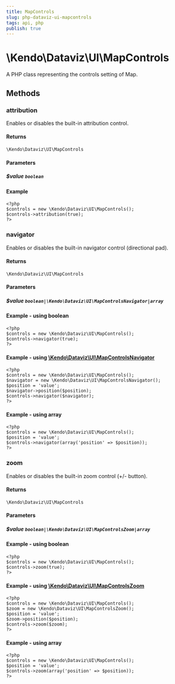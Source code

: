 ```yaml
---
title: MapControls
slug: php-dataviz-ui-mapcontrols
tags: api, php
publish: true
---
```


# \Kendo\Dataviz\UI\MapControls

A PHP class representing the controls setting of Map.


## Methods

### attribution
Enables or disables the built-in attribution control.

#### Returns
`\Kendo\Dataviz\UI\MapControls`

#### Parameters

##### $value `boolean`



#### Example 
    <?php
    $controls = new \Kendo\Dataviz\UI\MapControls();
    $controls->attribution(true);
    ?>

### navigator

Enables or disables the built-in navigator control (directional pad).

#### Returns
`\Kendo\Dataviz\UI\MapControls`

#### Parameters

##### $value `boolean|\Kendo\Dataviz\UI\MapControlsNavigator|array`




#### Example  - using boolean
    <?php
    $controls = new \Kendo\Dataviz\UI\MapControls();
    $controls->navigator(true);
    ?>


#### Example - using [\Kendo\Dataviz\UI\MapControlsNavigator](/api/wrappers/php/Kendo/Dataviz/UI/MapControlsNavigator)
    <?php
    $controls = new \Kendo\Dataviz\UI\MapControls();
    $navigator = new \Kendo\Dataviz\UI\MapControlsNavigator();
    $position = 'value';
    $navigator->position($position);
    $controls->navigator($navigator);
    ?>

#### Example - using array

    <?php
    $controls = new \Kendo\Dataviz\UI\MapControls();
    $position = 'value';
    $controls->navigator(array('position' => $position));
    ?>

### zoom

Enables or disables the built-in zoom control (+/- button).

#### Returns
`\Kendo\Dataviz\UI\MapControls`

#### Parameters

##### $value `boolean|\Kendo\Dataviz\UI\MapControlsZoom|array`




#### Example  - using boolean
    <?php
    $controls = new \Kendo\Dataviz\UI\MapControls();
    $controls->zoom(true);
    ?>


#### Example - using [\Kendo\Dataviz\UI\MapControlsZoom](/api/wrappers/php/Kendo/Dataviz/UI/MapControlsZoom)
    <?php
    $controls = new \Kendo\Dataviz\UI\MapControls();
    $zoom = new \Kendo\Dataviz\UI\MapControlsZoom();
    $position = 'value';
    $zoom->position($position);
    $controls->zoom($zoom);
    ?>

#### Example - using array

    <?php
    $controls = new \Kendo\Dataviz\UI\MapControls();
    $position = 'value';
    $controls->zoom(array('position' => $position));
    ?>

 
